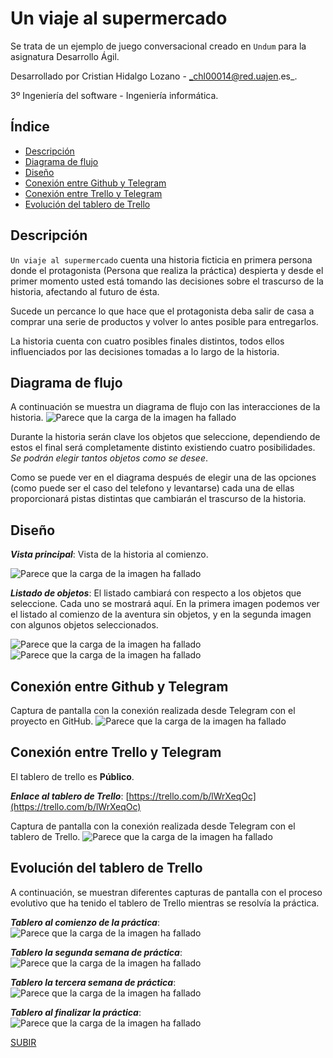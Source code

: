 <a name="top"></a>
# Un viaje al supermercado

Se trata de un ejemplo de juego conversacional creado en `Undum` para la asignatura Desarrollo Ágil.


Desarrollado por Cristian Hidalgo Lozano - _chl00014@red.uajen.es_.


3º Ingeniería del software - Ingeniería informática.


## Índice
* [Descripción](#descripcion)
* [Diagrama de flujo](#diagrama)
* [Diseño](#diseno)
* [Conexión entre Github y Telegram](#conexion_git)
* [Conexión entre Trello y Telegram](#conexion_trello)
* [Evolución del tablero de Trello](#evolucion)

<a name="descripcion"></a>
## Descripción

`Un viaje al supermercado` cuenta una historia ficticia en primera persona donde el protagonista (Persona que realiza la práctica) despierta y desde el primer momento usted está tomando las decisiones sobre el trascurso de la historia, afectando al futuro de ésta.


Sucede un percance lo que hace que el protagonista deba salir de casa a comprar una serie de productos y volver lo antes posible para entregarlos.


La historia cuenta con cuatro posibles finales distintos, todos ellos influenciados por las decisiones tomadas a lo largo de la historia.

<a name="diagrama"></a>
## Diagrama de flujo

A continuación se muestra un diagrama de flujo con las interacciones de la historia.
![Parece que la carga de la imagen ha fallado](/imagenes/diagrama.png "Diagrama de flujo")

Durante la historia serán clave los objetos que seleccione, dependiendo de estos el final será completamente distinto existiendo cuatro posibilidades. _Se podrán elegir tantos objetos como se desee_.


Como se puede ver en el diagrama después de elegir una de las opciones (como puede ser el caso del telefono y levantarse) cada una de ellas proporcionará pistas distintas que cambiarán el trascurso de la historia.

<a name="diseno"></a>
## Diseño

___Vista principal___: Vista de la historia al comienzo.

![Parece que la carga de la imagen ha fallado](/imagenes/diseno.png "Diseño vista principal")

___Listado de objetos___: El listado cambiará con respecto a los objetos que seleccione. Cada uno se mostrará aquí. En la primera imagen podemos ver el listado al comienzo de la aventura sin objetos, y en la segunda imagen con algunos objetos seleccionados.

![Parece que la carga de la imagen ha fallado](/imagenes/listado.png "Listado sin objetos")
![Parece que la carga de la imagen ha fallado](/imagenes/listado2.png "Listado con objetos")
<a name="conexion_git"></a>
## Conexión entre Github y Telegram

Captura de pantalla con la conexión realizada desde Telegram con el proyecto en GitHub.
![Parece que la carga de la imagen ha fallado](/imagenes/githubTelegram.png "Conexión entre Telegram y Github")

<a name="conexion_trello"></a>
## Conexión entre Trello y Telegram

El tablero de trello es __Público__.

___Enlace al tablero de Trello___: [https://trello.com/b/lWrXeqOc](https://trello.com/b/lWrXeqOc)

Captura de pantalla con la conexión realizada desde Telegram con el tablero de Trello.
![Parece que la carga de la imagen ha fallado](/imagenes/trelloTelegram.png "Conexión entre Telegram y Trello")

<a name="evolucion"></a>
## Evolución del tablero de Trello

A continuación, se muestran diferentes capturas de pantalla con el proceso evolutivo que ha tenido el tablero de Trello mientras se resolvía la práctica.

___Tablero al comienzo de la práctica___:
![Parece que la carga de la imagen ha fallado](/imagenes/inicio.png "Tablero al inicio")

___Tablero la segunda semana de práctica___:
![Parece que la carga de la imagen ha fallado](/imagenes/medio.png "Tablero la segunda semana")

___Tablero la tercera semana de práctica___:
![Parece que la carga de la imagen ha fallado](/imagenes/medio2.png "Tablero la tercera semana")

___Tablero al finalizar la práctica___:
![Parece que la carga de la imagen ha fallado](/imagenes/final.png "Tablero al finalizar")


[SUBIR](#top)
